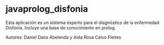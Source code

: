 # javaprolog_disfonia
Esta aplicación es un sistema experto para el diagnóstico de la enfermedad Disfonía. Incluye una base de conocimiento en prolog.

Autores: Daniel Dans Abelenda y Aida Rosa Calvo Fleites
